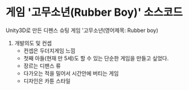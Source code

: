 # 게임 '고무소년(Rubber Boy)' 소스코드
Unity3D로 만든 디펜스 슈팅 게임 '고무소년(영어제목: Rubber boy)

1. 개발의도 및 컨셉
   - 컨셉은 두더지게임 느낌
   - 첫째 아들(현재 만 5세)도 할 수 있는 단순한 게임을 만들고 싶었다.
   - 장르는 디팬스 류
   - 다가오는 적을 밀어서 시간안에 버티는 게임
   - 디자인은 카툰 스타일
